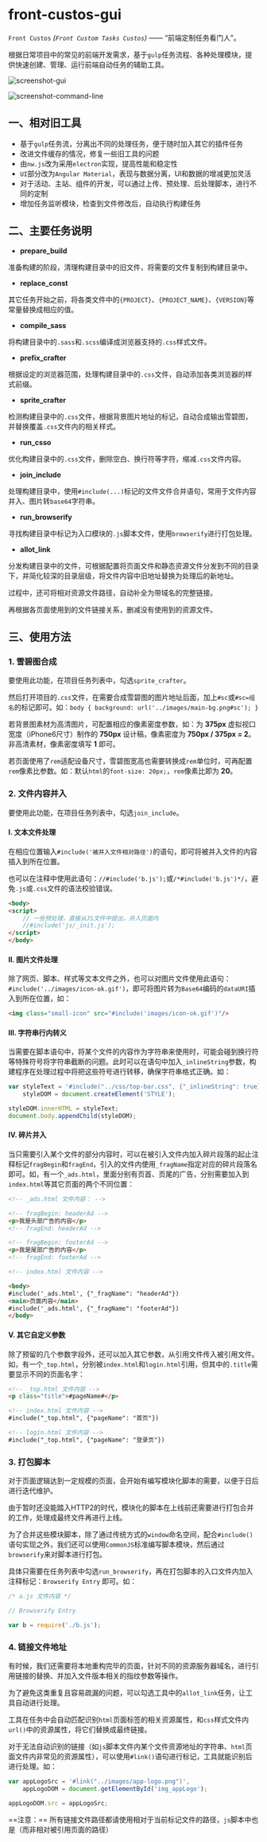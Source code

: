 # front-custos-gui

`Front Custos` *(`Front Custom Tasks Custos`)* —— “前端定制任务看门人”。

根据日常项目中的常见的前端开发需求，基于`gulp`任务流程、各种处理模块，提供快速创建、管理、运行前端自动任务的辅助工具。

![screenshot-gui](https://github.com/Moonshell/front-custos-gui/raw/master/screenshot-gui.png)

![screenshot-command-line](https://github.com/Moonshell/front-custos-gui/raw/master/screenshot-command-line.png)

## 一、相对旧工具

* 基于`gulp`任务流，分离出不同的处理任务，便于随时加入其它的插件任务
* 改进文件缓存的情况，修复一些旧工具的问题
* 由`nw.js`改为采用`electron`实现，提高性能和稳定性
* `UI`部分改为`Angular Material`，表现与数据分离，UI和数据的增减更加灵活
* 对于活动、主站、组件的开发，可以通过上传、预处理、后处理脚本，进行不同的定制
* 增加任务监听模块，检查到文件修改后，自动执行构建任务

## 二、主要任务说明

* **prepare_build**

准备构建的阶段，清理构建目录中的旧文件，将需要的文件复制到构建目录中。

* **replace_const**

其它任务开始之前，将各类文件中的`{PROJECT}`、`{PROJECT_NAME}`、`{VERSION}`等常量替换成相应的值。

* **compile_sass**

将构建目录中的`.sass`和`.scss`编译成浏览器支持的`.css`样式文件。

* **prefix_crafter**

根据设定的浏览器范围，处理构建目录中的`.css`文件，自动添加各类浏览器的样式前缀。

* **sprite_crafter**

检测构建目录中的`.css`文件，根据背景图片地址的标记，自动合成输出雪碧图，并替换覆盖`.css`文件内的相关样式。

* **run_csso**

优化构建目录中的`.css`文件，删除空白、换行符等字符，缩减`.css`文件内容。

* **join_include**

处理构建目录中，使用`#include(...)`标记的文件文件合并语句，常用于文件内容并入、图片转`base64`字符串。

* **run_browserify**

寻找构建目录中标记为入口模块的`.js`脚本文件，使用`browserify`进行打包处理。

* **allot_link**

分发构建目录中的文件，可根据配置将页面文件和静态资源文件分发到不同的目录下，并简化较深的目录层级，将文件内容中旧地址替换为处理后的新地址。

过程中，还可将相对资源文件路径，自动补全为带域名的完整链接。

再根据各页面使用到的文件链接关系，删减没有使用到的资源文件。

## 三、使用方法

### 1. 雪碧图合成

要使用此功能，在项目任务列表中，勾选`sprite_crafter`。

然后打开项目的`.css`文件，在需要合成雪碧图的图片地址后面，加上`#sc`或`#sc=组名`的标记即可。如：`body { background: url('../images/main-bg.png#sc'); }`

若背景图素材为高清图片，可配置相应的像素密度参数，如：为 **375px** 虚拟视口宽度（iPhone6尺寸）制作的 **750px** 设计稿，像素密度为 **750px / 375px = 2**。非高清素材，像素密度填写 **1** 即可。

若页面使用了`rem`适配设备尺寸，雪碧图宽高也需要转换成`rem`单位时，可再配置`rem`像素比参数。如：默认`html`的`font-size: 20px;`，`rem`像素比即为 **20**。

### 2. 文件内容并入

要使用此功能，在项目任务列表中，勾选`join_include`。

#### **I. 文本文件处理**

在相应位置输入`#include('被并入文件相对路径')`的语句，即可将被并入文件的内容插入到所在位置。

也可以在注释中使用此语句：`//#include('b.js');`或`/*#include('b.js')*/`，避免`.js`或`.css`文件的语法校验错误。

```html
<body>
<script>
	// 一些预处理，直接从JS文件中提出，并入页面内
	//#include('js/_init.js');
</script>
</body>
```

#### **II. 图片文件处理**

除了网页、脚本、样式等文本文件之外，也可以对图片文件使用此语句：`#include('../images/icon-ok.gif')`，即可将图片转为`Base64`编码的`dataURI`插入到所在位置，如：

```html
<img class="small-icon" src="#include('images/icon-ok.gif')"/>
```

#### **III. 字符串行内转义**

当需要在脚本语句中，将某个文件的内容作为字符串来使用时，可能会碰到换行符等特殊符号将字符串截断的问题。此时可以在语句中加入`_inlineString`参数，构建程序在处理过程中将把这些符号进行转移，确保字符串格式正确。如：

```javascript
var styleText = '#include("../css/top-bar.css", {"_inlineString": true})',
	styleDOM = document.createElement('STYLE');

styleDOM.innerHTML = styleText;
document.body.appendChild(styleDOM);
```

#### **IV. 碎片并入**

当只需要引入某个文件的部分内容时，可以在被引入文件内加入碎片段落的起止注释标记`fragBegin`和`fragEnd`，引入的文件内使用`_fragName`指定对应的碎片段落名即可。如，有一个`_ads.html`，里面分别有页首、页尾的广告，分别需要加入到`index.html`等其它页面的两个不同位置：

```html
<!-- _ads.html 文件内容： -->

<!-- fragBegin: headerAd -->
<p>我是头部广告的内容</p>
<!-- fragEnd: headerAd -->

<!-- fragBegin: footerAd -->
<p>我是尾部广告的内容</p>
<!-- fragEnd: footerAd -->
```

```html
<!-- index.html 文件内容 -->

<body>
#include('_ads.html', {"_fragName": "headerAd"})
<main>页面内容</main>
#include('_ads.html', {"_fragName": "footerAd"})
</body>
```

#### **V. 其它自定义参数**

除了预留的几个参数字段外，还可以加入其它参数，从引用文件传入被引用文件。如，有一个`_top.html`，分别被`index.html`和`login.html`引用，但其中的`.title`需要显示不同的页面名字：

```html
<!-- _top.html 文件内容 -->
<p class="title">#pageName#</p>

<!-- index.html 文件内容 -->
#include("_top.html", {"pageName": "首页"})

<!-- login.html 文件内容 -->
#include("_top.html", {"pageName": "登录页"})
```

### 3. 打包脚本

对于页面逻辑达到一定规模的页面，会开始有编写模块化脚本的需要，以便于日后进行迭代维护。

由于暂时还没能踏入HTTP2的时代，模块化的脚本在上线前还需要进行打包合并的工作，处理成最终文件再进行上线。

为了合并这些模块脚本，除了通过传统方式的`window`命名空间，配合`#include()`语句实现之外，我们还可以使用`CommonJS`标准编写脚本模块，然后通过`browserify`来对脚本进行打包。

具体只需要在任务列表中勾选`run_browserify`，再在打包脚本的入口文件内加入注释标记：`Browserify Entry` 即可。如：

```javascript
/* a.js 文件内容 */

// Browserify Entry

var b = require('./b.js');
```

### 4. 链接文件地址

有时候，我们还需要将本地重构完毕的页面，针对不同的资源服务器域名，进行引用链接的替换、并加入文件版本相关的指纹参数等操作。

为了避免这类重复且容易疏漏的问题，可以勾选工具中的`allot_link`任务，让工具自动进行处理。

工具在任务中会自动匹配识别`html`页面标签的相关资源属性，和`css`样式文件内`url()`中的资源属性，将它们替换成最终链接。

对于无法自动识别的链接（如`js`脚本文件内某个文件资源地址的字符串、`html`页面文件内非常见的资源属性），可以使用`#link()`语句进行标记，工具就能识别后进行处理。如：

```javascript
var appLogoSrc = '#link("../images/app-logo.png")',
	appLogoDOM = document.getElementById('img_appLogo');

appLogoDOM.src = appLogoSrc;
```

==注意：== 所有链接文件路径都请使用相对于当前标记文件的路径，`js`脚本中也是（而非相对被引用页面的路径）
